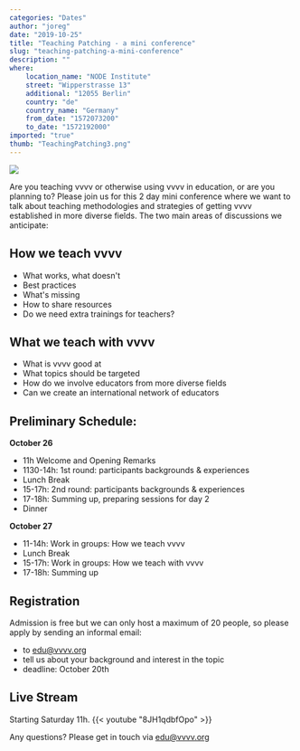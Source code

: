 ```yaml
---
categories: "Dates"
author: "joreg"
date: "2019-10-25"
title: "Teaching Patching - a mini conference"
slug: "teaching-patching-a-mini-conference"
description: ""
where: 
    location_name: "NODE Institute"
    street: "Wipperstrasse 13"
    additional: "12055 Berlin"
    country: "de"
    country_name: "Germany"
    from_date: "1572073200"
    to_date: "1572192000"
imported: "true"
thumb: "TeachingPatching3.png"
---
```



![](TeachingPatching3.png)

Are you teaching vvvv or otherwise using vvvv in education, or are you planning to? Please join us for this 2 day mini conference where we want to talk about teaching methodologies and strategies of getting vvvv established in more diverse fields. The two main areas of discussions we anticipate:

<!--{SPLIT()}-->
## How we teach vvvv
- What works, what doesn't
- Best practices
- What's missing
- How to share resources
- Do we need extra trainings for teachers?
<!--~~~-->
## What we teach with vvvv
- What is vvvv good at
- What topics should be targeted
- How do we involve educators from more diverse fields
- Can we create an international network of educators
<!--{SPLIT}-->

## Preliminary Schedule:
<!--{SPLIT()}-->
**October 26**
* 11h Welcome and Opening Remarks
* 1130-14h: 1st round: participants backgrounds & experiences
* Lunch Break
* 15-17h: 2nd round: participants backgrounds & experiences
* 17-18h: Summing up, preparing sessions for day 2
* Dinner
<!--~~~-->
**October 27**
* 11-14h: Work in groups: How we teach vvvv
* Lunch Break
* 15-17h: Work in groups: How we teach with vvvv
* 17-18h: Summing up
<!--{SPLIT}-->

## Registration
Admission is free but we can only host a maximum of 20 people, so please apply by sending an informal email:
* to edu@vvvv.org 
* tell us about your background and interest in the topic
* deadline: October 20th

## Live Stream
Starting Saturday 11h.
{{< youtube "8JH1qdbfOpo" >}}


Any questions?
Please get in touch via edu@vvvv.org